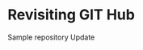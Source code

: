 # Revisiting GIT Hub
Sample repository
Update
<!---
LordOfBlades/LordOfBlades is a ✨ special ✨ repository because its `README.md` (this file) appears on your GitHub profile.
You can click the Preview link to take a look at your changes.
--->
